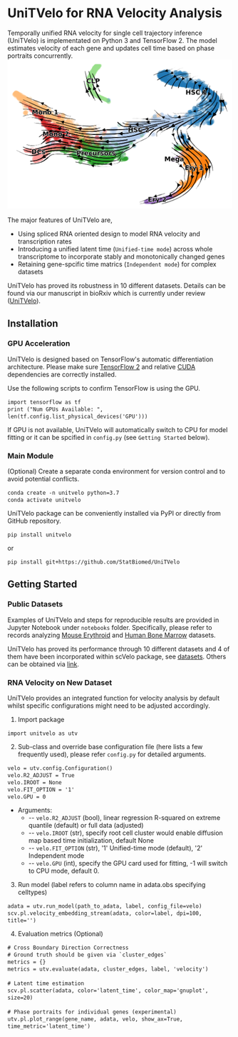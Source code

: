 # UniTVelo for RNA Velocity Analysis

Temporally unified RNA velocity for single cell trajectory inference (UniTVelo) is implementated on Python 3 and TensorFlow 2. The model estimates velocity of each gene and updates cell time based on phase portraits concurrently.
![human bone marrow velocity stream](figures/HumanBoneMarrow.png)

The major features of UniTVelo are,

* Using spliced RNA oriented design to model RNA velocity and transcription rates
* Introducing a unified latent time (`Unified-time mode`) across whole transcriptome to incorporate stably and monotonically changed genes
* Retaining gene-spcific time matrics (`Independent mode`) for complex datasets

UniTVelo has proved its robustness in 10 different datasets. Details can be found via our manuscript in bioRxiv which is currently under review ([UniTVelo](https://www.biorxiv.org/content/10.1101/2022.04.27.489808v1)).

## Installation

### GPU Acceleration

UniTVelo is designed based on TensorFlow's automatic differentiation architecture. Please make sure [TensorFlow 2](https://www.tensorflow.org/install) and relative [CUDA](https://developer.nvidia.com/cuda-downloads) dependencies are correctly installed.

Use the following scripts to confirm TensorFlow is using the GPU.

```python3
import tensorflow as tf
print ("Num GPUs Available: ", len(tf.config.list_physical_devices('GPU')))
```

If GPU is not available, UniTVelo will automatically switch to CPU for model fitting or it can be spcified in `config.py` (see `Getting Started` below).

### Main Module

(Optional) Create a separate conda environment for version control and to avoid potential conflicts.

```python3
conda create -n unitvelo python=3.7
conda activate unitvelo
```

UniTVelo package can be conveniently installed via PyPI or directly from GitHub repository.

```python3
pip install unitvelo
```

or

```python3
pip install git+https://github.com/StatBiomed/UniTVelo
```

## Getting Started

### Public Datasets

Examples of UniTVelo and steps for reproducible results are provided in Jupyter Notebook under `notebooks` folder. Specifically, please refer to records analyzing [Mouse Erythroid](notebooks/Figure2_ErythroidMouse.ipynb) and [Human Bone Marrow](notebooks/Figure3_BoneMarrow.ipynb) datasets.

UniTVelo has proved its performance through 10 different datasets and 4 of them have been incorporated within scVelo package, see [datasets](notebooks/README.md). Others can be obtained via [link](https://connecthkuhk-my.sharepoint.com/:f:/g/personal/gmz1229_connect_hku_hk/EkC47RWWUrtOqcWzJ0neDGEBKLZTHWZW7PPe3vhUo9sn6g?e=QyoLFJ).

### RNA Velocity on New Dataset

UniTVelo provides an integrated function for velocity analysis by default whilst specific configurations might need to be adjusted accordingly.

1. Import package

```python3
import unitvelo as utv
```

2. Sub-class and override base configuration file (here lists a few frequently used), please refer `config.py` for detailed arguments.

```python3
velo = utv.config.Configuration()
velo.R2_ADJUST = True 
velo.IROOT = None
velo.FIT_OPTION = '1'
velo.GPU = 0
```

* Arguments:
  * -- `velo.R2_ADJUST` (bool), linear regression R-squared on extreme quantile (default) or full data (adjusted)
  * -- `velo.IROOT` (str), specify root cell cluster would enable diffusion map based time initialization, default None
  * -- `velo.FIT_OPTION` (str), '1' Unified-time mode (default), '2' Independent mode
  * -- `velo.GPU` (int), specify the GPU card used for fitting, -1 will switch to CPU mode, default 0.

3. Run model (label refers to column name in adata.obs specifying celltypes)

```python3
adata = utv.run_model(path_to_adata, label, config_file=velo)
scv.pl.velocity_embedding_stream(adata, color=label, dpi=100, title='')
```

4. Evaluation metrics (Optional)

```python3
# Cross Boundary Direction Correctness
# Ground truth should be given via `cluster_edges`
metrics = {}
metrics = utv.evaluate(adata, cluster_edges, label, 'velocity')

# Latent time estimation
scv.pl.scatter(adata, color='latent_time', color_map='gnuplot', size=20)

# Phase portraits for individual genes (experimental)
utv.pl.plot_range(gene_name, adata, velo, show_ax=True, time_metric='latent_time')
```
